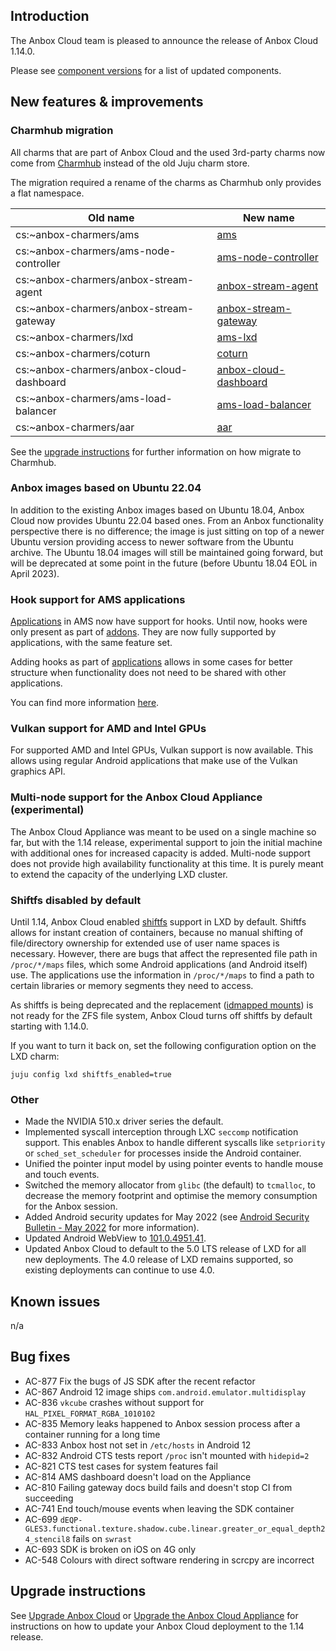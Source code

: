 ## Introduction

The Anbox Cloud team is pleased to announce the release of Anbox Cloud 1.14.0.

Please see [component versions](https://anbox-cloud.io/docs/component-versions) for a list of updated components.

## New features & improvements

### Charmhub migration

All charms that are part of Anbox Cloud and the used 3rd-party charms now come from [Charmhub](https://charmhub.io) instead of the old Juju charm store.

The migration required a rename of the charms as Charmhub only provides a flat namespace.

| Old name | New name |
|----------|----------|
| cs:~anbox-charmers/ams | [ams](https://charmhub.io/ams) |
| cs:~anbox-charmers/ams-node-controller | [ams-node-controller](https://charmhub.io/ams-node-controller) |
| cs:~anbox-charmers/anbox-stream-agent | [anbox-stream-agent](https://charmhub.io/anbox-stream-agent) |
| cs:~anbox-charmers/anbox-stream-gateway | [anbox-stream-gateway](https://charmhub.io/anbox-stream-gateway) |
| cs:~anbox-charmers/lxd | [ams-lxd](https://charmhub.io/ams-lxd) |
| cs:~anbox-charmers/coturn | [coturn](https://charmhub.io/coturn) |
| cs:~anbox-charmers/anbox-cloud-dashboard | [anbox-cloud-dashboard](https://charmhub.io/anbox-cloud-dashboard) |
| cs:~anbox-charmers/ams-load-balancer | [ams-load-balancer](https://charmhub.io/ams-load-balancer) |
| cs:~anbox-charmers/aar | [aar](https://charmhub.io/aar) |

See the [upgrade instructions](https://discourse.ubuntu.com/t/upgrading-from-previous-versions/17750) for further information on how migrate to Charmhub.

### Anbox images based on Ubuntu 22.04

In addition to the existing Anbox images based on Ubuntu 18.04, Anbox Cloud now provides Ubuntu 22.04 based ones. From an Anbox functionality perspective there is no difference; the image is just sitting on top of a newer Ubuntu version providing access to newer software from the Ubuntu archive. The Ubuntu 18.04 images will still be maintained going forward, but will be deprecated at some point in the future (before Ubuntu 18.04 EOL in April 2023).

### Hook support for AMS applications

[Applications](https://discourse.ubuntu.com/t/manage-applications/24333) in AMS now have support for hooks. Until now, hooks were only present as part of [addons](https://discourse.ubuntu.com/t/managing-addons/17759). They are now fully supported by applications, with the same feature set.

Adding hooks as part of [applications](https://discourse.ubuntu.com/t/manage-applications/24333) allows in some cases for better structure when functionality does not need to be shared with other applications.

You can find more information [here](tbd).

### Vulkan support for AMD and Intel GPUs

For supported AMD and Intel GPUs, Vulkan support is now available. This allows using regular Android applications that make use of the Vulkan graphics API.

### Multi-node support for the Anbox Cloud Appliance (experimental)

The Anbox Cloud Appliance was meant to be used on a single machine so far, but with the 1.14 release, experimental support to join the initial machine with additional ones for increased capacity is added. Multi-node support does not provide high availability functionality at this time. It is purely meant to extend the capacity of the underlying LXD cluster.

### Shiftfs disabled by default

Until 1.14, Anbox Cloud enabled [shiftfs](https://discuss.linuxcontainers.org/t/trying-out-shiftfs/5155) support in LXD by default. Shiftfs allows for instant creation of containers, because no manual shifting of file/directory ownership for extended use of user name spaces is necessary. However, there are bugs that affect the represented file path in `/proc/*/maps` files, which some Android applications (and Android itself) use. The applications use the information in `/proc/*/maps` to find a path to certain libraries or memory segments they need to access.

As shiftfs is being deprecated and the replacement ([idmapped mounts](https://lore.kernel.org/lkml/20210213130042.828076-1-christian.brauner@ubuntu.com/T/#u)) is not ready for the ZFS file system, Anbox Cloud turns off shiftfs by default starting with 1.14.0.

If you want to turn it back on, set the following configuration option on the LXD charm:

    juju config lxd shiftfs_enabled=true

### Other

* Made the NVIDIA 510.x driver series the default.
* Implemented syscall interception through LXC `seccomp` notification support. This enables Anbox to handle different syscalls like `setpriority` or `sched_set_scheduler` for processes inside the Android container.
* Unified the pointer input model by using pointer events to handle mouse and touch events.
* Switched the memory allocator from `glibc` (the default) to `tcmalloc`, to decrease the memory footprint and optimise the memory consumption for the Anbox session.
* Added Android security updates for May 2022 (see [Android Security Bulletin - May 2022](https://source.android.com/security/bulletin/2022-05-01) for more information).
* Updated Android WebView to [101.0.4951.41](https://chromereleases.googleblog.com/2022/04/stable-channel-update-for-desktop_26.html).
* Updated Anbox Cloud to default to the 5.0 LTS release of LXD for all new deployments. The 4.0 release of LXD remains supported, so existing deployments can continue to use 4.0.

## Known issues

n/a

## Bug fixes

* AC-877 Fix the bugs of JS SDK after the recent refactor
* AC-867 Android 12 image ships `com.android.emulator.multidisplay`
* AC-836 `vkcube` crashes without support for `HAL_PIXEL_FORMAT_RGBA_1010102`
* AC-835 Memory leaks happened to Anbox session process after a container running for a long time
* AC-833 Anbox host not set in `/etc/hosts` in Android 12
* AC-832 Android CTS tests report `/proc` isn't mounted with `hidepid=2`
* AC-821 CTS test cases for system features fail
* AC-814 AMS dashboard doesn't load on the Appliance
* AC-810 Failing gateway docs build fails and doesn't stop CI from succeeding
* AC-741 End touch/mouse events when leaving the SDK container
* AC-699 `dEQP-GLES3.functional.texture.shadow.cube.linear.greater_or_equal_depth24_stencil8` fails on `swrast`
* AC-693 SDK is broken on iOS on 4G only
* AC-548 Colours with direct software rendering in scrcpy are incorrect

## Upgrade instructions

See [Upgrade Anbox Cloud](https://anbox-cloud.io/docs/howto/update/upgrade-anbox) or [Upgrade the Anbox Cloud Appliance](https://anbox-cloud.io/docs/howto/update/upgrade-appliance) for instructions on how to update your Anbox Cloud deployment to the 1.14 release.
